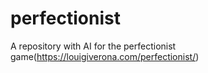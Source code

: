 # perfectionist
A repository with AI for the perfectionist game(https://louigiverona.com/perfectionist/)

